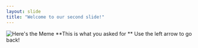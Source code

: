 ```yaml
---
layout: slide
title: "Welcome to our second slide!"
---
```

![Here's the Meme](https://api.memegen.link/images/oprah/you_get/animated_text.gif)
**This is what you asked for **
Use the left arrow to go back!

